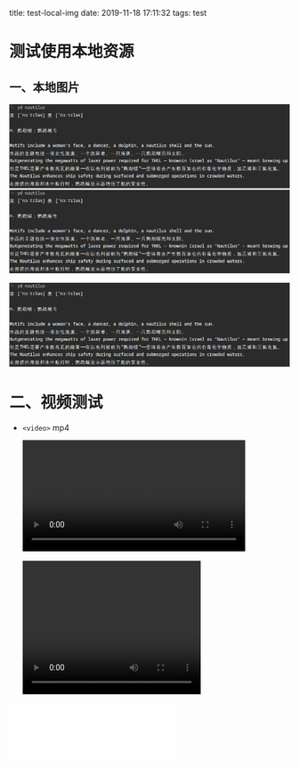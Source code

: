 title: test-local-img
date: 2019-11-18 17:11:32
tags: test

# 测试使用本地资源

## 一、本地图片

<img src="./test-local-img/img1.png" alt="img1" style="zoom:75%;" />

<img src="test-local-img/img1.png"/>

![](test-local-img/img1.png)

# 二、视频测试

- `<video>` mp4

  <video id="media" src="/2019/11/18/test-local-img/video2.mp4" controls width="400px" heigt="400px"></video>

  

  <video src="test-local-img/video1.mp4" width="320" height="240" controls>    <source src="movie.mp4" type="video/mp4">    <source src="movie.ogg" type="video/ogg">    您的浏览器不支持 video 标签。</video>

<embed src="test-local-img/video1.mp4" widht=100 height=100 autostart=true loop=true></embed>

